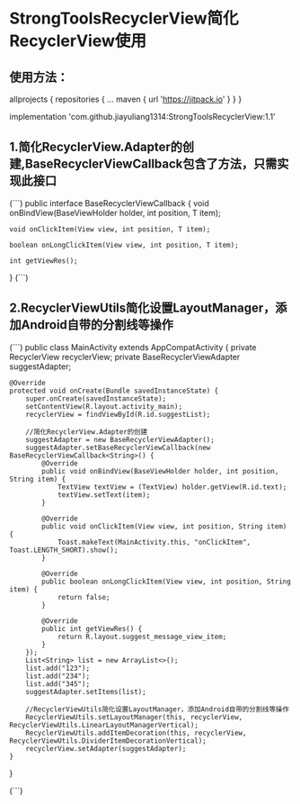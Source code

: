 # StrongToolsRecyclerView简化RecyclerView使用

## 使用方法：
allprojects {
    repositories {
        ...
        maven { url 'https://jitpack.io' }
    }
}

implementation 'com.github.jiayuliang1314:StrongToolsRecyclerView:1.1'

## 1.简化RecyclerView.Adapter的创建,BaseRecyclerViewCallback包含了方法，只需实现此接口
(```)
public interface BaseRecyclerViewCallback<T> {
    void onBindView(BaseViewHolder holder, int position, T item);

    void onClickItem(View view, int position, T item);

    boolean onLongClickItem(View view, int position, T item);

    int getViewRes();
}
(```)
## 2.RecyclerViewUtils简化设置LayoutManager，添加Android自带的分割线等操作
(```)
public class MainActivity extends AppCompatActivity {
    private RecyclerView recyclerView;
    private BaseRecyclerViewAdapter suggestAdapter;

    @Override
    protected void onCreate(Bundle savedInstanceState) {
        super.onCreate(savedInstanceState);
        setContentView(R.layout.activity_main);
        recyclerView = findViewById(R.id.suggestList);

        //简化RecyclerView.Adapter的创建
        suggestAdapter = new BaseRecyclerViewAdapter();
        suggestAdapter.setBaseRecyclerViewCallback(new BaseRecyclerViewCallback<String>() {
            @Override
            public void onBindView(BaseViewHolder holder, int position, String item) {
                TextView textView = (TextView) holder.getView(R.id.text);
                textView.setText(item);
            }

            @Override
            public void onClickItem(View view, int position, String item) {
                Toast.makeText(MainActivity.this, "onClickItem", Toast.LENGTH_SHORT).show();
            }

            @Override
            public boolean onLongClickItem(View view, int position, String item) {
                return false;
            }

            @Override
            public int getViewRes() {
                return R.layout.suggest_message_view_item;
            }
        });
        List<String> list = new ArrayList<>();
        list.add("123");
        list.add("234");
        list.add("345");
        suggestAdapter.setItems(list);

        //RecyclerViewUtils简化设置LayoutManager，添加Android自带的分割线等操作
        RecyclerViewUtils.setLayoutManager(this, recyclerView, RecyclerViewUtils.LinearLayoutManagerVertical);
        RecyclerViewUtils.addItemDecoration(this, recyclerView, RecyclerViewUtils.DividerItemDecorationVertical);
        recyclerView.setAdapter(suggestAdapter);
    }
}

(```)